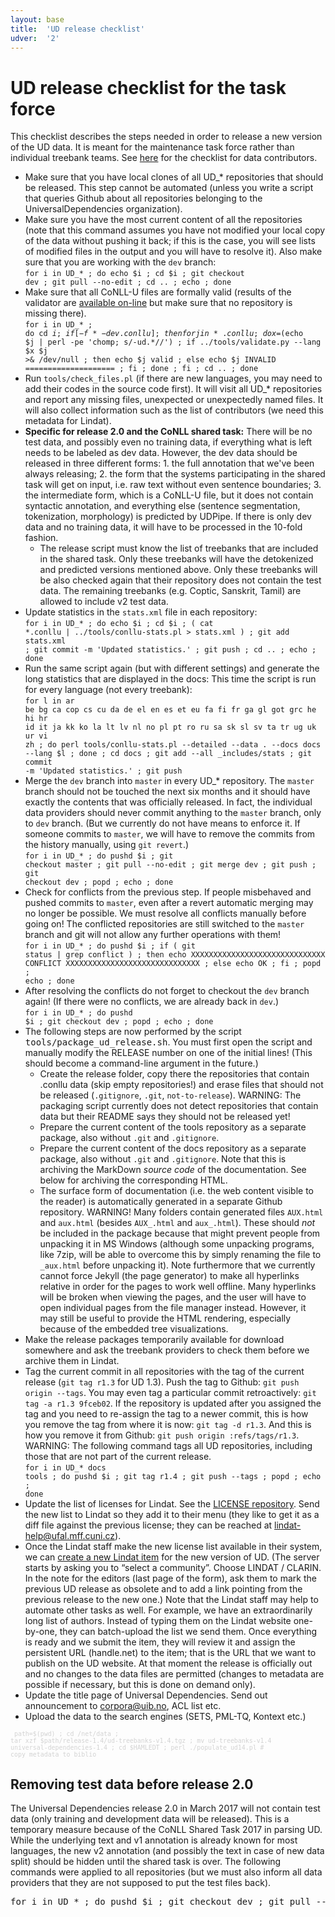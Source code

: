 ```yaml
---
layout: base
title:  'UD release checklist'
udver:  '2'
---
```


# UD release checklist for the task force

This checklist describes the steps needed in order to release a new version of the UD data.
It is meant for the maintenance task force rather than individual treebank teams.
See [here](release_checklist.html) for the checklist for data contributors.

* Make sure that you have local clones of all UD_* repositories that should be released.
  This step cannot be automated (unless you write a script that queries Github about all repositories belonging to the UniversalDependencies organization).
* Make sure you have the most current content of all the repositories (note that this command assumes you have not modified your local copy of the data without pushing it back; if this is the case, you will see lists of modified files in the output and you will have to resolve it). Also make sure that you are working with the `dev` branch:<br />
  <code>for i in UD_* ; do echo $i ; cd $i ; git checkout dev ; git pull --no-edit ; cd .. ; echo ; done</code>
* Make sure that all CoNLL-U files are formally valid (results of the validator are [available on-line](validation.html) but make sure that no repository is missing there).<br />
  <code>for i in UD_* ; do cd $i ; if [ -f *-dev.conllu ] ; then for j in *.conllu ; do x=$(echo $j | perl -pe 'chomp; s/-ud.*//') ; if ../tools/validate.py --lang $x $j &gt;&amp; /dev/null ; then echo $j valid ; else echo $j INVALID ==================== ; fi ; done ; fi ; cd .. ; done</code>
* Run `tools/check_files.pl` (if there are new languages, you may need to add their codes in the source code first).
  It will visit all UD_* repositories and report any missing files, unexpected or unexpectedly named files.
  It will also collect information such as the list of contributors (we need this metadata for Lindat).
* <strong>Specific for release 2.0 and the CoNLL shared task:</strong> There will be no test data, and possibly even no training data, if everything what is left needs to be labeled as dev data. However, the dev data should be released in three different forms: 1. the full annotation that we've been always releasing; 2. the form that the systems participating in the shared task will get on input, i.e. raw text without even sentence boundaries; 3. the intermediate form, which is a CoNLL-U file, but it does not contain syntactic annotation, and everything else (sentence segmentation, tokenization, morphology) is predicted by UDPipe. If there is only dev data and no training data, it will have to be processed in the 10-fold fashion.
  * The release script must know the list of treebanks that are included in the shared task. Only these treebanks will have the detokenized and predicted versions mentioned above. Only these treebanks will be also checked again that their repository does not contain the test data. The remaining treebanks (e.g. Coptic, Sanskrit, Tamil) are allowed to include v2 test data.
* Update statistics in the `stats.xml` file in each repository:<br />
  <code>for i in UD_* ; do echo $i ; cd $i ; ( cat *.conllu | ../tools/conllu-stats.pl > stats.xml ) ; git add stats.xml ; git commit -m 'Updated statistics.' ; git push ; cd .. ; echo ; done</code>
* Run the same script again (but with different settings) and generate the long statistics that are displayed in the docs:
  This time the script is run for every language (not every treebank):<br />
  <code>for l in ar be bg ca cop cs cu da de el en es et eu fa fi fr ga gl got grc he hi hr id it ja kk ko la lt lv nl no pl pt ro ru sa sk sl sv ta tr ug uk ur vi zh ; do perl tools/conllu-stats.pl --detailed --data . --docs docs --lang $l ; done ;
  cd docs ;
  git add --all _includes/stats ;
  git commit -m 'Updated statistics.' ;
  git push</code>
* Merge the `dev` branch into `master` in every UD_* repository.
  The `master` branch should not be touched the next six months and it should have exactly the contents that was officially
  released. In fact, the individual data providers should never commit anything to the `master` branch, only to `dev` branch.
  (But we currently do not have means to enforce it. If someone commits to `master`, we will have to remove the commits from the history manually, using `git revert`.)<br />
  <code>for i in UD_* ; do pushd $i ; git checkout master ; git pull --no-edit ; git merge dev ; git push ; git checkout dev ; popd ; echo ; done</code>
* Check for conflicts from the previous step. If people misbehaved and pushed commits to `master`, even after a revert automatic merging may no longer be possible. We must resolve all conflicts manually before going on! The conflicted repositories are still switched to the `master` branch and git will not allow any further operations with them!<br />
  <code>for i in UD_* ; do pushd $i ; if ( git status | grep conflict ) ; then echo XXXXXXXXXXXXXXXXXXXXXXXXXXXXXX CONFLICT XXXXXXXXXXXXXXXXXXXXXXXXXXXXXX ; else echo OK ; fi ; popd ; echo ; done</code>
* After resolving the conflicts do not forget to checkout the `dev` branch again! (If there were no conflicts, we are already back in `dev`.)<br />
  <code>for i in UD_* ; do pushd $i ; git checkout dev ; popd ; echo ; done</code>
* The following steps are now performed by the script <tt>tools/package_ud_release.sh</tt>.
  You must first open the script and manually modify the RELEASE number on one of the initial lines! (This should become a
  command-line argument in the future.)
  * Create the release folder, copy there the repositories that contain .conllu data (skip empty repositories!) and erase files
    that should not be released (`.gitignore`, `.git`, `not-to-release`). WARNING: The packaging script currently does not
    detect repositories that contain data but their README says they should not be released yet!
  * Prepare the current content of the tools repository as a separate package, also without `.git` and `.gitignore`.
  * Prepare the current content of the docs repository as a separate package, also without `.git` and `.gitignore`.
    Note that this is archiving the MarkDown _source code_ of the documentation. See below for archiving the corresponding HTML.
  * The surface form of documentation (i.e. the web content visible to the reader) is automatically generated in a separate Github repository. WARNING! Many folders contain generated files `AUX.html` and `aux.html` (besides `AUX_.html` and `aux_.html`). These should _not_ be included in the package because that might prevent people from unpacking it in MS Windows (although some unpacking programs, like 7zip, will be able to overcome this by simply renaming the file to `_aux.html` before unpacking it). Note furthermore that we currently cannot force Jekyll (the page generator) to make all hyperlinks relative in order for the pages to work well offline. Many hyperlinks will be broken when viewing the pages, and the user will have to open individual pages from the file manager instead. However, it may still be useful to provide the HTML rendering, especially because of the embedded tree visualizations.
* Make the release packages temporarily available for download somewhere and ask the treebank providers to check them before we archive them in Lindat.
* Tag the current commit in all repositories with the tag of the current release (`git tag r1.3` for UD 1.3).
  Push the tag to Github: `git push origin --tags`.
  You may even tag a particular commit retroactively: `git tag -a r1.3 9fceb02`.
  If the repository is updated after you assigned the tag and you need to re-assign the tag to a newer commit,
  this is how you remove the tag from where it is now: `git tag -d r1.3`.
  And this is how you remove it from Github: `git push origin :refs/tags/r1.3`.
  WARNING: The following command tags all UD repositories, including those that are not part of the current release.<br />
  <code>for i in UD_* docs tools ; do pushd $i ; git tag r1.4 ; git push --tags ; popd ; echo ; done</code>
* Update the list of licenses for Lindat. See the [LICENSE repository](https://github.com/UniversalDependencies/LICENSE).
  Send the new list to Lindat so they add it to their menu (they like to get it as a diff file against the previous license;
  they can be reached at lindat-help@ufal.mff.cuni.cz).
* Once the Lindat staff make the new license list available in their system, we can
  [create a new Lindat item](https://lindat.mff.cuni.cz/repository/xmlui/submit) for the new version of UD.
  (The server starts by asking you to “select a community”. Choose LINDAT / CLARIN.
  In the note for the editors (last page of the form), ask them to mark the previous UD release as obsolete and to add a link
  pointing from the previous release to the new one.)
  Note that the Lindat staff may help to automate other tasks as well.
  For example, we have an extraordinarily long list of authors. Instead of typing them on the Lindat website one-by-one,
  they can batch-upload the list we send them. Once everything is ready and we submit the item, they will review it and assign
  the persistent URL (handle.net) to the item; that is the URL that we want to publish on the UD website. At that moment the
  release is officially out and no changes to the data files are permitted (changes to metadata are possible if necessary,
  but this is done on demand only).
* Update the title page of Universal Dependencies. Send out announcement to corpora@uib.no, ACL list etc.
* Upload the data to the search engines (SETS, PML-TQ, Kontext etc.)

<small><code style='color:lightgrey'>
path=$(pwd) ;
cd /net/data ;
tar xzf $path/release-1.4/ud-treebanks-v1.4.tgz ;
mv ud-treebanks-v1.4 universal-dependencies-1.4 ;
cd $HAMLEDT ;
perl ./populate_ud14.pl
\# copy metadata to biblio
</code></small>

## Removing test data before release 2.0

The Universal Dependencies release 2.0 in March 2017 will not contain test data (only training and development data will be
released). This is a temporary measure because of the CoNLL Shared Task 2017 in parsing UD. While the underlying text and v1
annotation is already known for most languages, the new v2 annotation (and possibly the text in case of new data split) should
be hidden until the shared task is over. The following commands were applied to all repositories (but we must also inform all
data providers that they are not supposed to put the test files back).

<pre>
for i in UD_* ; do pushd $i ; git checkout dev ; git pull --no-edit ; git rm *-test.conllu ; (echo '*-test.conllu' >> .gitignore) ; git add .gitignore ; git commit -a -m 'UDv2 test data must not appear on Github because of the CoNLL shared task.' ; git push ; popd ; echo ; done
</pre>
